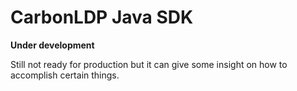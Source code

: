 # CarbonLDP Java SDK

**Under development**

Still not ready for production but it can give some insight on how to accomplish certain things.